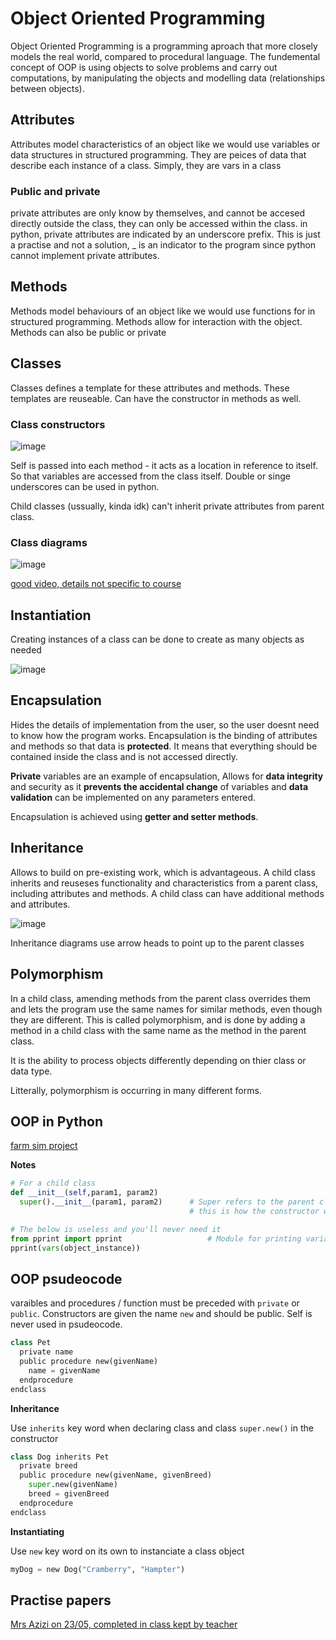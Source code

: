 # Object Oriented Programming
Object Oriented Programming is a programming aproach that more closely models the real world, compared to procedural language. The fundemental concept of OOP is using objects to solve problems and carry out computations, by manipulating the objects and modelling data (relationships between objects).

## Attributes
Attributes model characteristics of an object like we would use variables or data structures in structured programming. They are peices of data that describe each instance of a class. Simply, they are vars in a class

### Public and private
private attributes are only know by themselves, and cannot be accesed directly outside the class, they can only be accessed within the class. in python, private attributes are indicated by an underscore prefix. This is just a practise and not a solution, _ is an indicator to the program since python cannot implement private attributes.

## Methods
Methods model behaviours of an object like we would use functions for in structured programming. Methods allow for interaction with the object.  Methods can also be public or private

## Classes
Classes defines a template for these attributes and methods. These templates are reuseable. Can have the constructor in methods as well.

### Class constructors

![image](https://user-images.githubusercontent.com/72783315/155983507-6a5bb37f-5548-4653-8867-82818da76c15.png)

Self is passed into each method - it acts as a location in reference to itself. So that variables are accessed from the class itself.
Double or singe underscores can be used in python.

Child classes (ussually, kinda idk) can't inherit private attributes from parent class.

### Class diagrams

![image](https://user-images.githubusercontent.com/72783315/155695435-937a0bed-ad0e-4394-8b94-3c6e67551e10.png)

[good video, details not specific to course](https://www.youtube.com/watch?v=UI6lqHOVHic)

## Instantiation
Creating instances of a class can be done to create as many objects as needed

![image](https://user-images.githubusercontent.com/72783315/155984540-da38a184-e17c-47f2-9dfa-d53eae2ea65d.png)

## Encapsulation
Hides the details of implementation from the user, so the user doesnt need to know how the program works. Encapsulation is the binding of attributes and methods so that data is **protected**. It means that everything should be contained inside the class and is not accessed directly.

**Private** variables are an example of encapsulation, Allows for **data integrity** and security as it **prevents the accidental change** of variables and **data validation** can be implemented on any parameters entered. 

Encapsulation is achieved using **getter and setter methods**.

## Inheritance
Allows to build on pre-existing work, which is advantageous. A child class inherits and reuseses functionality and characteristics from a parent class, including attributes and methods. A child class can have additional methods and attributes.

![image](https://user-images.githubusercontent.com/72783315/152790871-5843f096-a881-40f2-9594-1b5fd9d08ecb.png)

Inheritance diagrams use arrow heads to point up to the parent classes

## Polymorphism
In a child class, amending methods from the parent class overrides them and lets the program use the same names for similar methods, even though they are different. This is called polymorphism, and is done by adding a method in a child class with the same name as the method in the parent class. 

It is the ability to process objects differently depending on thier class or data type.

Litterally, polymorphism is occurring in many different forms.

## OOP in Python
[farm sim project](https://github.com/JachymT/a-level-cs-blog/blob/main/Algorithms%20and%20programming/2.2/2.2.1/Object%20Oriented/README.md)

**Notes**

```py
# For a child class
def __init__(self,param1, param2)
  super().__init__(param1, param2)      # Super refers to the parent class through a temporary object
                                        # this is how the constructor works for inheritance
```

```py
# The below is useless and you'll never need it
from pprint import pprint                   # Module for printing variables from class objects neatly
pprint(vars(object_instance))
```

## OOP psudeocode 
varaibles and procedures / function must be preceded with `private` or `public`. Constructors are given the name `new` and should be public. Self is never used in psudeocode.

```py
class Pet
  private name
  public procedure new(givenName)
    name = givenName
  endprocedure
endclass
```

**Inheritance**

Use `inherits` key word when declaring class and class `super.new()` in the constructor

```py
class Dog inherits Pet
  private breed
  public procedure new(givenName, givenBreed)
    super.new(givenName)
    breed = givenBreed
  endprocedure
endclass
```

**Instantiating**

Use `new` key word on its own to instanciate a class object

```py
myDog = new Dog("Cramberry", "Hampter")
```

## Practise papers

[Mrs Azizi on 23/05, completed in class kept by teacher](https://classroom.google.com/c/Mzg4MTUwMjc3MTA5/a/NTIxMjA1NTA4NzQ5/details)
